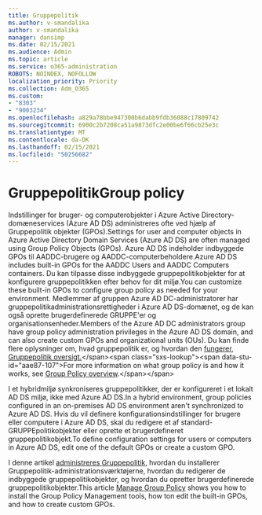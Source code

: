 ```yaml
---
title: Gruppepolitik
ms.author: v-smandalika
author: v-smandalika
manager: dansimp
ms.date: 02/15/2021
ms.audience: Admin
ms.topic: article
ms.service: o365-administration
ROBOTS: NOINDEX, NOFOLLOW
localization_priority: Priority
ms.collection: Adm_O365
ms.custom:
- "8303"
- "9003234"
ms.openlocfilehash: a829a78bbe947300b6dabb9fdb36088c17809742
ms.sourcegitcommit: 6900c2b7208ca51a9873dfc2e00be6f66cb25e3c
ms.translationtype: MT
ms.contentlocale: da-DK
ms.lasthandoff: 02/15/2021
ms.locfileid: "50256682"
---
```

# <a name="group-policy"></a><span data-ttu-id="aae87-102">Gruppepolitik</span><span class="sxs-lookup"><span data-stu-id="aae87-102">Group policy</span></span>

<span data-ttu-id="aae87-103">Indstillinger for bruger- og computerobjekter i Azure Active Directory-domæneservices (Azure AD DS) administreres ofte ved hjælp af Gruppepolitik objekter (GPOs).</span><span class="sxs-lookup"><span data-stu-id="aae87-103">Settings for user and computer objects in Azure Active Directory Domain Services (Azure AD DS) are often managed using Group Policy Objects (GPOs).</span></span> <span data-ttu-id="aae87-104">Azure AD DS indeholder indbyggede GPOs til AADDC-brugere og AADDC-computerbeholdere.</span><span class="sxs-lookup"><span data-stu-id="aae87-104">Azure AD DS includes built-in GPOs for the AADDC Users and AADDC Computers containers.</span></span> <span data-ttu-id="aae87-105">Du kan tilpasse disse indbyggede gruppepolitikobjekter for at konfigurere gruppepolitikken efter behov for dit miljø.</span><span class="sxs-lookup"><span data-stu-id="aae87-105">You can customize these built-in GPOs to configure group policy as needed for your environment.</span></span> <span data-ttu-id="aae87-106">Medlemmer af gruppen Azure AD DC-administratorer har gruppepolitikadministrationsrettigheder i Azure AD DS-domænet, og de kan også oprette brugerdefinerede GRUPPE'er og organisationsenheder.</span><span class="sxs-lookup"><span data-stu-id="aae87-106">Members of the Azure AD DC administrators group have group policy administration privileges in the Azure AD DS domain, and can also create custom GPOs and organizational units (OUs).</span></span> <span data-ttu-id="aae87-107">Du kan finde flere oplysninger om, hvad gruppepolitik er, og hvordan den [fungerer, Gruppepolitik oversigt.](https://docs.microsoft.com/previous-versions/windows/it-pro/windows-server-2012-R2-and-2012/hh831791(v=ws.11))</span><span class="sxs-lookup"><span data-stu-id="aae87-107">For more information on what group policy is and how it works, see [Group Policy overview](https://docs.microsoft.com/previous-versions/windows/it-pro/windows-server-2012-R2-and-2012/hh831791(v=ws.11)).</span></span>

<span data-ttu-id="aae87-108">I et hybridmiljø synkroniseres gruppepolitikker, der er konfigureret i et lokalt AD DS miljø, ikke med Azure AD DS.</span><span class="sxs-lookup"><span data-stu-id="aae87-108">In a hybrid environment, group policies configured in an on-premises AD DS environment aren't synchronized to Azure AD DS.</span></span> <span data-ttu-id="aae87-109">Hvis du vil definere konfigurationsindstillinger for brugere eller computere i Azure AD DS, skal du redigere et af standard-GRUPPEpolitikobjekter eller oprette et brugerdefineret gruppepolitikobjekt.</span><span class="sxs-lookup"><span data-stu-id="aae87-109">To define configuration settings for users or computers in Azure AD DS, edit one of the default GPOs or create a custom GPO.</span></span>

<span data-ttu-id="aae87-110">I denne artikel [administreres Gruppepolitik,](https://docs.microsoft.com/azure/active-directory-domain-services/manage-group-policy) hvordan du installerer Gruppepolitik-administrationsværktøjerne, hvordan du redigerer de indbyggede gruppepolitikobjekter, og hvordan du opretter brugerdefinerede gruppepolitikobjekter.</span><span class="sxs-lookup"><span data-stu-id="aae87-110">This article [Manage Group Policy](https://docs.microsoft.com/azure/active-directory-domain-services/manage-group-policy) shows you how to install the Group Policy Management tools, how ton edit the built-in GPOs, and how to create custom GPOs.</span></span>



